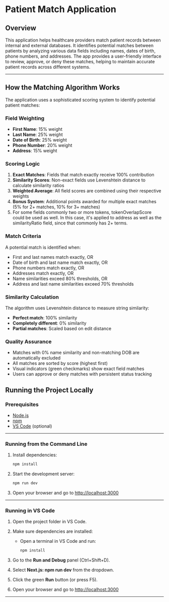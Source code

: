 # Patient Match Application

## Overview

This application helps healthcare providers match patient records between internal and external databases. It identifies potential matches between patients by analyzing various data fields including names, dates of birth, phone numbers, and addresses. The app provides a user-friendly interface to review, approve, or deny these matches, helping to maintain accurate patient records across different systems.

---

## How the Matching Algorithm Works

The application uses a sophisticated scoring system to identify potential patient matches:

### **Field Weighting**

- **First Name**: 15% weight
- **Last Name**: 25% weight
- **Date of Birth**: 25% weight
- **Phone Number**: 20% weight
- **Address**: 15% weight

### **Scoring Logic**

1. **Exact Matches**: Fields that match exactly receive 100% contribution
2. **Similarity Scores**: Non-exact fields use Levenshtein distance to calculate similarity ratios
3. **Weighted Average**: All field scores are combined using their respective weights
4. **Bonus System**: Additional points awarded for multiple exact matches (5% for 2+ matches, 10% for 3+ matches)
5. For some fields commonly two or more tokens, tokenOverlapScore could be used as well. In this case, it's applied to address as well as the similarityRatio field, since that commonly has 2+ terms.

### **Match Criteria**

A potential match is identified when:

- First and last names match exactly, OR
- Date of birth and last name match exactly, OR
- Phone numbers match exactly, OR
- Addresses match exactly, OR
- Name similarities exceed 80% thresholds, OR
- Address and last name similarities exceed 70% thresholds

### **Similarity Calculation**

The algorithm uses Levenshtein distance to measure string similarity:

- **Perfect match**: 100% similarity
- **Completely different**: 0% similarity
- **Partial matches**: Scaled based on edit distance

### **Quality Assurance**

- Matches with 0% name similarity and non-matching DOB are automatically excluded
- All matches are sorted by score (highest first)
- Visual indicators (green checkmarks) show exact field matches
- Users can approve or deny matches with persistent status tracking

## Running the Project Locally

### Prerequisites

- [Node.js](https://nodejs.org/)
- [npm](https://www.npmjs.com/)
- [VS Code](https://code.visualstudio.com/) (optional)

---

### Running from the Command Line

1. Install dependencies:

   ```bash
   npm install
   ```

2. Start the development server:

   ```bash
   npm run dev
   ```

3. Open your browser and go to [http://localhost:3000](http://localhost:3000)

---

### Running in VS Code

1. Open the project folder in VS Code.

2. Make sure dependencies are installed:

   - Open a terminal in VS Code and run:
     ```bash
     npm install
     ```

3. Go to the **Run and Debug** panel (Ctrl+Shift+D).

4. Select **Next.js: npm run dev** from the dropdown.

5. Click the green **Run** button (or press F5).

6. Open your browser and go to [http://localhost:3000](http://localhost:3000)

---
